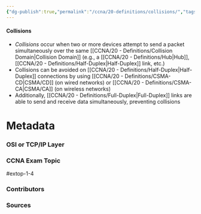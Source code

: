 ```yaml
---
{"dg-publish":true,"permalink":"/ccna/20-definitions/collisions/","tags":["defs_ccna"],"created":"2023-11-12T18:40:19.000-08:00","updated":"2023-11-12T18:49:08.000-08:00"}
---
```


#### Collisions
- *Collisions* occur when two or more devices attempt to send a packet simultaneously over the same [[CCNA/20 - Definitions/Collision Domain\|Collision Domain]] (e.g., a [[CCNA/20 - Definitions/Hub\|Hub]], [[CCNA/20 - Definitions/Half-Duplex\|Half-Duplex]] link, etc.)
- Collisions can be avoided on [[CCNA/20 - Definitions/Half-Duplex\|Half-Duplex]] connections by using [[CCNA/20 - Definitions/CSMA-CD\|CSMA/CD]] (on wired networks) or [[CCNA/20 - Definitions/CSMA-CA\|CSMA/CA]] (on wireless networks)
- Additionally, [[CCNA/20 - Definitions/Full-Duplex\|Full-Duplex]] links are able to send and receive data simultaneously, preventing collisions





# Metadata
### OSI or TCP/IP Layer

### CCNA Exam Topic
#extop-1-4
### Contributors

### Sources

